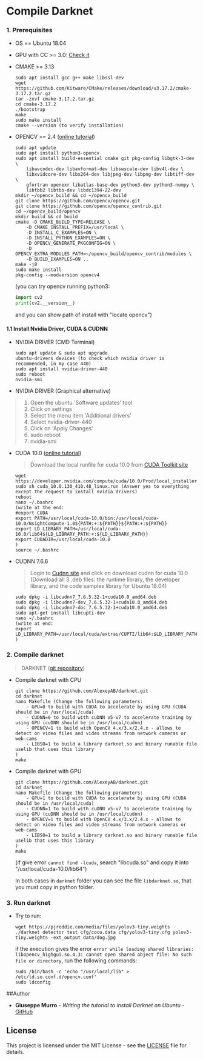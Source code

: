# Compile Darknet

### **1. Prerequisites**

- OS == Ubuntu 18.04

- GPU with CC >= 3.0: [Check it](https://en.wikipedia.org/wiki/CUDA#GPUs_supported)

- CMAKE >= 3.13

    ```console
    sudo apt install gcc g++ make libssl-dev
    wget https://github.com/Kitware/CMake/releases/download/v3.17.2/cmake-3.17.2.tar.gz
    tar -zxvf cmake-3.17.2.tar.gz
    cd cmake-3.17.2
    ./bootstrap
    make
    sudo make install
    cmake --version (to verify installation)
    ```

- OPENCV >= 2.4
 ([online tutorial](https://linuxize.com/post/how-to-install-opencv-on-ubuntu-18-04/))

    ```console
    sudo apt update
    sudo apt install python3-opencv
    sudo apt install build-essential cmake git pkg-config libgtk-3-dev \
        libavcodec-dev libavformat-dev libswscale-dev libv4l-dev \
        libxvidcore-dev libx264-dev libjpeg-dev libpng-dev libtiff-dev \
        gfortran openexr libatlas-base-dev python3-dev python3-numpy \
        libtbb2 libtbb-dev libdc1394-22-dev
    mkdir ~/opencv_build && cd ~/opencv_build
    git clone https://github.com/opencv/opencv.git
    git clone https://github.com/opencv/opencv_contrib.git
    cd ~/opencv_build/opencv
    mkdir build && cd build
    cmake -D CMAKE_BUILD_TYPE=RELEASE \
        -D CMAKE_INSTALL_PREFIX=/usr/local \
        -D INSTALL_C_EXAMPLES=ON \
        -D INSTALL_PYTHON_EXAMPLES=ON \
        -D OPENCV_GENERATE_PKGCONFIG=ON \
        -D OPENCV_EXTRA_MODULES_PATH=~/opencv_build/opencv_contrib/modules \
        -D BUILD_EXAMPLES=ON ..
    make -j8
    sudo make install
    pkg-config --modversion opencv4
    ```

    (you can try opencv running python3:
    ```python
    import cv2
    print(cv2.__version__)
    ```
    and you can show path of install with "locate opencv")
    
#### **1.1 Install Nvidia Driver, CUDA & CUDNN**

- NVIDIA DRIVER (CMD Terminal)

    ```console
    sudo apt update & sudo apt upgrade
    ubuntu-drivers devices (to check which nvidia driver is recommended, in my case 440)
    sudo apt install nvidia-driver-440
    sudo reboot
    nvidia-smi
    ```

- NVIDIA DRIVER (Graphical alternative)

> 1) Open the ubuntu 'Software updates' tool
> 2) Click on settings
> 3) Select the menu item 'Additional drivers'
> 4) Select nvidia-driver-440
> 5) Click on 'Apply Changes'
> 6) sudo reboot
> 7) nvidia-smi

- CUDA 10.0 ([online tutorial](https://medium.com/repro-repo/install-cuda-10-1-and-cudnn-7-5-0-for-pytorch-on-ubuntu-18-04-lts-9b6124c44cc))

    > Download the local runfile for cuda 10.0 from [CUDA Toolkit site](https://developer.nvidia.com/cuda-10.0-download-archive?target_os=Linux&target_arch=x86_64&target_distro=Ubuntu&target_version=1804&target_type=runfilelocal)
    ```console
    wget https://developer.nvidia.com/compute/cuda/10.0/Prod/local_installers/cuda_10.0.130_410.48_linux
    sudo sh cuda_10.0.130_410.48_linux.run (Answer yes to everything except the request to install nvidia drivers)
    reboot
    nano ~/.bashrc
    (write at the end:
    #export CUDA
    export PATH=/usr/local/cuda-10.0/bin:/usr/local/cuda-10.0/NsightCompute-1.0${PATH:+:${PATH}}${PATH:+:${PATH}}
    export LD_LIBRARY_PATH=/usr/local/cuda-10.0/lib64${LD_LIBRARY_PATH:+:${LD_LIBRARY_PATH}}
    export CUDADIR=/usr/local/cuda-10.0
    )
    source ~/.bashrc
    ```

- CUDNN 7.6.6

    >Login to [Cudnn site](https://developer.nvidia.com/rdp/cudnn-download) and click on download cudnn for cuda 10.0
    (Download all 3 .deb files: the runtime library, the developer library, and the code samples library for Ubuntu 18.04)
    
    ```console
    sudo dpkg -i libcudnn7_7.6.5.32-1+cuda10.0_amd64.deb 
    sudo dpkg -i libcudnn7-dev_7.6.5.32-1+cuda10.0_amd64.deb 
    sudo dpkg -i libcudnn7-doc_7.6.5.32-1+cuda10.0_amd64.deb
    sudo apt-get install libcupti-dev
    nano ~/.bashrc
    (write at end:
    export LD_LIBRARY_PATH=/usr/local/cuda/extras/CUPTI/lib64:$LD_LIBRARY_PATH
    )
    ```
### **2. Compile darknet**

> DARKNET ([git repository](https://github.com/AlexeyAB/darknet))

 - Compile darknet with CPU

    ```console
    git clone https://github.com/AlexeyAB/darknet.git
    cd darknet
    nano Makefile (Change the following parameters:
        - GPU=0 to build with CUDA to accelerate by using GPU (CUDA should be in /usr/local/cuda)
        - CUDNN=0 to build with cuDNN v5-v7 to accelerate training by using GPU (cuDNN should be in /usr/local/cudnn)
        - OPENCV=1 to build with OpenCV 4.x/3.x/2.4.x - allows to detect on video files and video streams from network cameras or web-cams
        - LIBSO=1 to build a library darknet.so and binary runable file uselib that uses this library
    )
    make
    ```
    
 - Compile darknet with GPU

    ```console
    git clone https://github.com/AlexeyAB/darknet.git
    cd darknet
    nano Makefile (Change the following parameters:
        - GPU=1 to build with CUDA to accelerate by using GPU (CUDA should be in /usr/local/cuda)
        - CUDNN=1 to build with cuDNN v5-v7 to accelerate training by using GPU (cuDNN should be in /usr/local/cudnn)
        - OPENCV=1 to build with OpenCV 4.x/3.x/2.4.x - allows to detect on video files and video streams from network cameras or web-cams
        - LIBSO=1 to build a library darknet.so and binary runable file uselib that uses this library
    )
    make
    ```
    (if give error `cannot find -lcuda`, search "libcuda.so" and copy it into "/usr/local/cuda-10.0/lib64")
   
   In both cases in `darknet` folder you can see the file `libdarknet.so`, that you must copy in python folder.

### **3. Run darknet**
- Try to run:
    ```console
    wget https://pjreddie.com/media/files/yolov3-tiny.weights
    ./darknet detector test cfg/coco.data cfg/yolov3-tiny.cfg yolov3-tiny.weights -ext_output data/dog.jpg
    ```
    
    if the execution gives the error `error while loading shared libraries: libopencv_highgui.so.4.3: cannot open shared object file: No such file or directory`, run the following commands:
    ```console
    sudo /bin/bash -c 'echo "/usr/local/lib" > /etc/ld.so.conf.d/opencv.conf'
    sudo ldconfig
    ```
##Author 

- **Giuseppe Murro** - _Writing the tutorial to install Darknet on Ubuntu_ - [GitHub](https://github.com/gmurro) 

## License

This project is licensed under the MIT License - see the [LICENSE](https://github.com/gmurro/darknet/blob/master/LICENSE.md) file for details.
